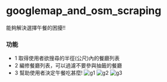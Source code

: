 # googlemap_and_osm_scraping

能夠解決選擇午餐的困擾!!

### 功能
* 1 取得使用者欲搜尋的半徑(公尺)內的餐廳列表
* 2 編修餐廳列表，可以過濾不要參與抽籤的餐廳
* 3 幫助使用者決定午餐吃甚麼!
![g1](https://user-images.githubusercontent.com/63506815/190856707-9a76307b-ff3e-4926-8b75-8fcc4a513938.png)
![g2](https://user-images.githubusercontent.com/63506815/190856712-50e36363-d052-4318-9d5e-580dfc06bc2c.png)
![g3](https://user-images.githubusercontent.com/63506815/190856713-14a1bd48-a06b-4061-a125-977313493e86.png)
